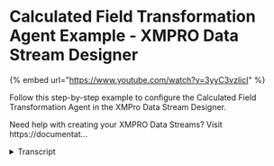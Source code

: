 # Calculated Field Transformation Agent Example - XMPRO Data Stream Designer
{% embed url="https://www.youtube.com/watch?v=3yyC3vzlicI" %}



Follow this step-by-step example to configure the Calculated Field Transformation Agent in the XMPro Data Stream Designer.

Need help with creating your XMPRO Data Streams? Visit https://documentat...
<details>
<summary>Transcript</summary>Follow this step-by-step example to configure the Calculated Field Transformation Agent in the XMPro Data Stream Designer.

Need help with creating your XMPRO Data Streams? Visit https://documentat...
this example demonstrates how to use the

calculated field agent to add a

temperature conversion and an is hot

indicator to pump data

first drag the agent onto the canvas

link the input to pump data and output

to the printer

save the data stream

and click on the agent to configure it

add an expression

named temperature fahrenheit

its formula

and data type of double

apply

add another expression named is hot

its formula and data type string

apply

apply again

save the data stream

publish it and let's look at the live

data view

temperature fahrenheit and is hot have

been added to the pump data

you can download the file below to try

it out yourself and for more information

about this agent's properties head to

the configuration page thank you
</details>
